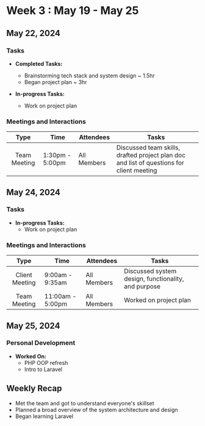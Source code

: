 # Week 3 : May 19 - May 25

## May 22, 2024

### Tasks
- **Completed Tasks:**
  - Brainstorming tech stack and system design ~ 1.5hr
  - Began project plan ~ 3hr

- **In-progress Tasks:**
  - Work on project plan

### Meetings and Interactions
| Type | Time | Attendees | Tasks |
| :-------------: | ------------- |------------- |------------- |
| Team Meeting | 1:30pm - 5:00pm | All Members | Discussed team skills, drafted project plan doc and list of questions for client meeting |

## May 24, 2024

### Tasks
- **In-progress Tasks:**
  - Work on project plan

### Meetings and Interactions
| Type | Time | Attendees | Tasks |
| :-------------: | ------------- |------------- |------------- |
| Client Meeting | 9:00am - 9:35am | All Members | Discussed system design, functionality, and purpose |
| Team Meeting | 11:00am - 5:00pm | All Members | Worked on project plan |

## May 25, 2024

### Personal Development
- **Worked On:**
  - PHP OOP refresh
  - Intro to Laravel

## Weekly Recap
- Met the team and got to understand everyone's skillset
- Planned a broad overview of the system architecture and design
- Began learning Laravel
